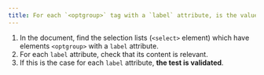 ```yaml
---
title: For each `<optgroup>` tag with a `label` attribute, is the value of the `label` attribute relevant?
---
```


1. In the document, find the selection lists (`<select>` element) which have elements `<optgroup>` with a `label` attribute.
2. For each `label` attribute, check that its content is relevant.
3. If this is the case for each `label` attribute, **the test is validated**.
